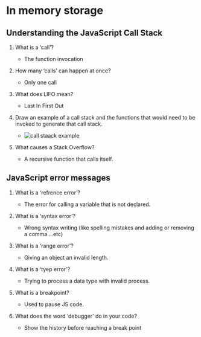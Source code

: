 # In memory storage

## Understanding the JavaScript Call Stack

1. What is a ‘call’?

   - The function invocation

2. How many ‘calls’ can happen at once?

   - Only one call

3. What does LIFO mean?

   - Last In First Out

4. Draw an example of a call stack and the functions that would need to be invoked to generate that call stack.

   - ![call staack example](https://miro.medium.com/max/1400/1*dmL-XPdlit5FuDxLvPRcWw.png)

5. What causes a Stack Overflow?

   - A recursive function that calls itself.

## JavaScript error messages

1. What is a ‘refrence error’?

    - The error for calling a variable that is not declared.

2. What is a ‘syntax error’?

   - Wrong syntax writing (like spelling mistakes and adding or removing a comma ...etc)

3. What is a ‘range error’?

   - Giving an object an invalid length.

4. What is a ‘tyep error’?

   - Trying to process a data type with invalid process. 

5. What is a breakpoint?

   - Used to pause JS code.

6. What does the word ‘debugger’ do in your code?

   - Show the history before reaching a break point